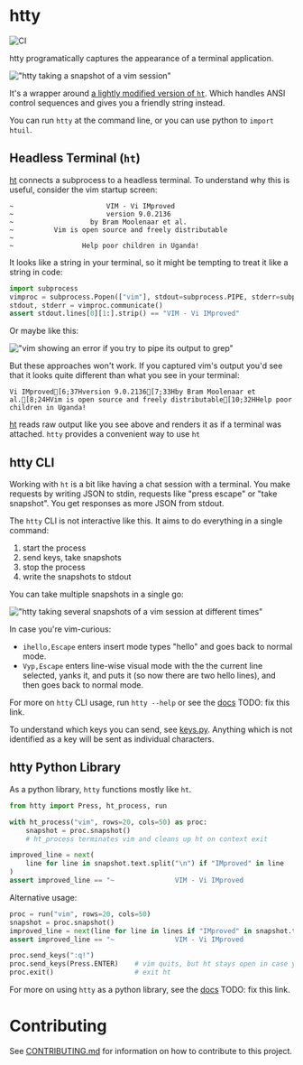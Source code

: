 # htty

![CI](https://github.com/MatrixManAtYrService/htty/workflows/CI/badge.svg)

htty programatically captures the appearance of a terminal application.

!["htty taking a snapshot of a vim session"](improved.png)

It's a wrapper around [a lightly modified version of `ht`](https://github.com/MatrixManAtYrService/ht).
Which handles ANSI control sequences and gives you a friendly string instead.


You can run `htty` at the command line, or you can use python to `import htuil`.

## Headless Terminal (`ht`)

[ht](https://github.com/andyk/ht) connects a subprocess to a headless terminal.
To understand why this is useful, consider the vim startup screen:
```
~                       VIM - Vi IMproved
~                       version 9.0.2136
~                   by Bram Moolenaar et al.
~          Vim is open source and freely distributable
~
~                 Help poor children in Uganda!
````

It looks like a string in your terminal, so it might be tempting to treat it like a string in code:

```python
import subprocess
vimproc = subprocess.Popen(["vim"], stdout=subprocess.PIPE, stderr=subprocess.PIPE, text=True)
stdout, stderr = vimproc.communicate()
assert stdout.lines[0][1:].strip() == "VIM - Vi IMproved"
```

Or maybe like this:

!["vim showing an error if you try to pipe its output to grep"](error.png)

But these approaches won't work.
If you captured vim's output you'd see that it looks quite different than what you see in your terminal:

```
Vi IMproved[6;37Hversion 9.0.2136[7;33Hby Bram Moolenaar et al.[8;24HVim is open source and freely distributable[10;32HHelp poor children in Uganda!
```

[ht](https://github.com/andyk/ht) reads raw output like you see above and renders it as if a terminal was attached.
`htty` provides a convenient way to use `ht`

## htty CLI

Working with `ht` is a bit like having a chat session with a terminal.
You make requests by writing JSON to stdin, requests like "press escape" or "take snapshot".
You get responses as more JSON from stdout.

The `htty` CLI is not interactive like this.
It aims to do everything in a single command:

1. start the process
2. send keys, take snapshots
3. stop the process
4. write the snapshots to stdout

You can take multiple snapshots in a single go:

!["htty taking several snapshots of a vim session at different times"](hellohello.png)

In case you're vim-curious:

- `ihello,Escape` enters insert mode types "hello" and goes back to normal mode.
- `Vyp,Escape` enters line-wise visual mode with the the current line selected, yanks it, and puts it (so now there are two hello lines), and then goes back to normal mode.

For more on `htty` CLI usage, run `htty --help` or see the [docs]() TODO: fix this link.

To understand which keys you can send, see [keys.py](src/htty/keys.py).
Anything which is not identified as a key will be sent as individual characters.

## htty Python Library

As a python library, `htty` functions mostly like `ht`.

```python
from htty import Press, ht_process, run

with ht_process("vim", rows=20, cols=50) as proc:
    snapshot = proc.snapshot()
    # ht_process terminates vim and cleans up ht on context exit

improved_line = next(
    line for line in snapshot.text.split("\n") if "IMproved" in line
)
assert improved_line == "~               VIM - Vi IMproved                 "
```

Alternative usage:
```python
proc = run("vim", rows=20, cols=50)
snapshot = proc.snapshot()
improved_line = next(line for line in lines if "IMproved" in snapshot.text.split('\n'))
assert improved_line == "~               VIM - Vi IMproved                 "

proc.send_keys(":q!")
proc.send_keys(Press.ENTER)    # vim quits, but ht stays open in case you want to take another snapshot
proc.exit()                    # exit ht
```

For more on using `htty` as a python library, see the [docs]() TODO: fix this link.

# Contributing

See [CONTRIBUTING.md](CONTRIBUTING.md) for information on how to contribute to this project.
